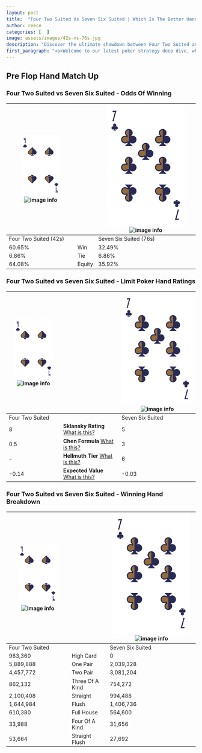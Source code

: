 ```yaml
---
layout: post
title:  "Four Two Suited Vs Seven Six Suited | Which Is The Better Hand In Poker? A Complete Guide"
author: reece
categories: [  ]
image: assets/images/42s-vs-76s.jpg
description: "Discover the ultimate showdown between Four Two Suited and Seven Six Suited in poker! Uncover the odds, strategies, and scenarios where one hand triumphs over the other. Get ready to up your poker game with this thrilling analysis."
first_paragraph: "<p>Welcome to our latest poker strategy deep dive, where we're pitting two distinct hands against each other in a high-stakes showdown: Four Two Suited vs Seven Six Suited.</p><p>In the dynamic world of poker, every decision counts, and knowing which hand holds the upper hand is key to your success at the table.</p><p>In this article, we'll dissect these two hands, explore the scenarios where one dominates the other, and equip you with the knowledge to make strategic choices that can tip the odds in your favor.</p><p>Get ready to unravel the intriguing dynamics of these poker hands and elevate your game to new heights.</p>"
---
```




[comment]: # (sp0)

## Pre Flop Hand Match Up

<div class="table hand-ratings" markdown="1"> 



### Four Two Suited vs Seven Six Suited - Odds Of Winning


    
| ![image info](assets/images/hand1/4.png) ![image info](assets/images/hand1/2s.png) |  | ![image info](assets/images/hand2/7.png) ![image info](assets/images/hand2/6s.png) |
| -------- | -------- | -------- |
| Four Two Suited (42s) |  | Seven Six Suited (76s) |
| 60.65% | Win | 32.49% |
| 6.86% | Tie | 6.86% |
| 64.08% | Equity | 35.92% |




[comment]: # (sp1)



### Four Two Suited vs Seven Six Suited - Limit Poker Hand Ratings


    
| ![image info](assets/images/hand1/4.png) ![image info](assets/images/hand1/2s.png) |  | ![image info](assets/images/hand2/7.png) ![image info](assets/images/hand2/6s.png) |
| -------- | -------- | -------- |
| Four Two Suited |  | Seven Six Suited |
| 8 | **Sklansky Rating** [What is this?](/sklansky-rating-explained) | 5 |
| 0.5 | **Chen Formula** [What is this?](/chen-formula-explained) | 3 |
| - | **Hellmuth Tier** [What is this?](/Hellmuth-tier-explained) | 6 |
| -0.14 | **Expected Value** [What is this?](/expected-value-explained) | -0.03 |




[comment]: # (sp2)



### Four Two Suited vs Seven Six Suited - Winning Hand Breakdown


    
| ![image info](assets/images/hand1/4.png) ![image info](assets/images/hand1/2s.png) |  | ![image info](assets/images/hand2/7.png) ![image info](assets/images/hand2/6s.png) |
| -------- | -------- | -------- |
| Four Two Suited |  | Seven Six Suited |
| 963,360 | High Card | 0 |
| 5,889,888 | One Pair | 2,039,328 |
| 4,457,772 | Two Pair | 3,081,204 |
| 862,132 | Three Of A Kind | 754,272 |
| 2,100,408 | Straight | 994,488 |
| 1,644,984 | Flush | 1,406,736 |
| 610,380 | Full House | 564,600 |
| 33,988 | Four Of A Kind | 31,656 |
| 53,664 | Straight Flush | 27,692 |




[comment]: # (sp3)



</div>

[comment]: # (sp4)



[comment]: # (sp5)

